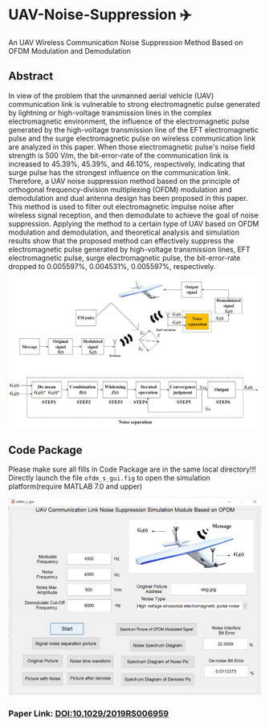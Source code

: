 # UAV-Noise-Suppression ✈️
An UAV Wireless Communication Noise Suppression Method Based on OFDM Modulation and Demodulation <br>
## Abstract <br>
In view of the problem that the unmanned aerial vehicle (UAV) communication link is vulnerable to strong electromagnetic pulse generated by lightning or high-voltage transmission lines in the complex electromagnetic environment, the influence of the electromagnetic pulse generated by the high-voltage transmission line of the EFT electromagnetic pulse and the surge electromagnetic pulse on wireless communication link are analyzed in this paper. When those electromagnetic pulse's noise field strength is 500 V/m, the bit-error-rate of the communication link is increased to 45.39%, 45.39%, and 46.10%, respectively, indicating that surge pulse has the strongest influence on the communication link. Therefore, a UAV noise suppression method based on the principle of orthogonal frequency-division multiplexing (OFDM) modulation and demodulation and dual antenna design has been proposed in this paper. This method is used to filter out electromagnetic impulse noise after wireless signal reception, and then demodulate to achieve the goal of noise suppression. Applying the method to a certain type of UAV based on OFDM modulation and demodulation, and theoretical analysis and simulation results show that the proposed method can effectively suppress the electromagnetic pulse generated by high-voltage transmission lines, EFT electromagnetic pulse, surge electromagnetic pulse, the bit-error-rate dropped to 0.005597%, 0.004531%, 0.005597%, respectively.

![Main Idea](https://github.com/Ys-Jia/UAV-noise-suppression/blob/main/Main%20Idea.png)
## Code Package
Please make sure all fills in Code Package are in the same local directory!!! <br>
Directly launch the file `ofdm_s_gui.fig` to open the simulation platform(require MATLAB 7.0 and upper)<br>

![](https://github.com/Ys-Jia/UAV-noise-suppression/blob/main/Menu%20Pic.png)
### Paper Link: [DOI:10.1029/2019RS006959](https://doi.org/10.1029/2019RS006959)
